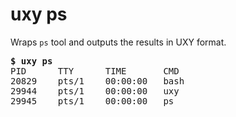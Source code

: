 # uxy ps

Wraps `ps` tool and outputs the results in UXY format.

<pre>
<b>$ uxy ps</b>
PID      TTY      TIME       CMD 
20829    pts/1    00:00:00   bash 
29944    pts/1    00:00:00   uxy 
29945    pts/1    00:00:00   ps
</pre>

